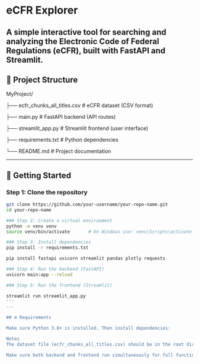 # eCFR Explorer

A simple interactive tool for searching and analyzing the Electronic Code of Federal Regulations (eCFR), built with FastAPI and Streamlit.
---

## 📁 Project Structure

MyProject/

├── ecfr_chunks_all_titles.csv     # eCFR dataset (CSV format)

├── main.py                        # FastAPI backend (API routes)

├── streamlit_app.py               # Streamlit frontend (user interface)

├── requirements.txt               # Python dependencies

└── README.md                      # Project documentation



---

## 🔧 Getting Started

### Step 1: Clone the repository

```bash
git clone https://github.com/your-username/your-repo-name.git
cd your-repo-name

### Step 2: Create a virtual environment
python -m venv venv
source venv/bin/activate       # On Windows use: venv\Scripts\activate

### Step 3: Install dependencies
pip install -r requirements.txt

pip install fastapi uvicorn streamlit pandas plotly requests

### Step 4: Run the backend (FastAPI)
uvicorn main:app --reload

### Step 5: Run the frontend (Streamlit)

streamlit run streamlit_app.py
'''
---

## ⚙️ Requirements

Make sure Python 3.8+ is installed. Then install dependencies:

Notes
The dataset file (ecfr_chunks_all_titles.csv) should be in the root directory.

Make sure both backend and frontend run simultaneously for full functionality.

